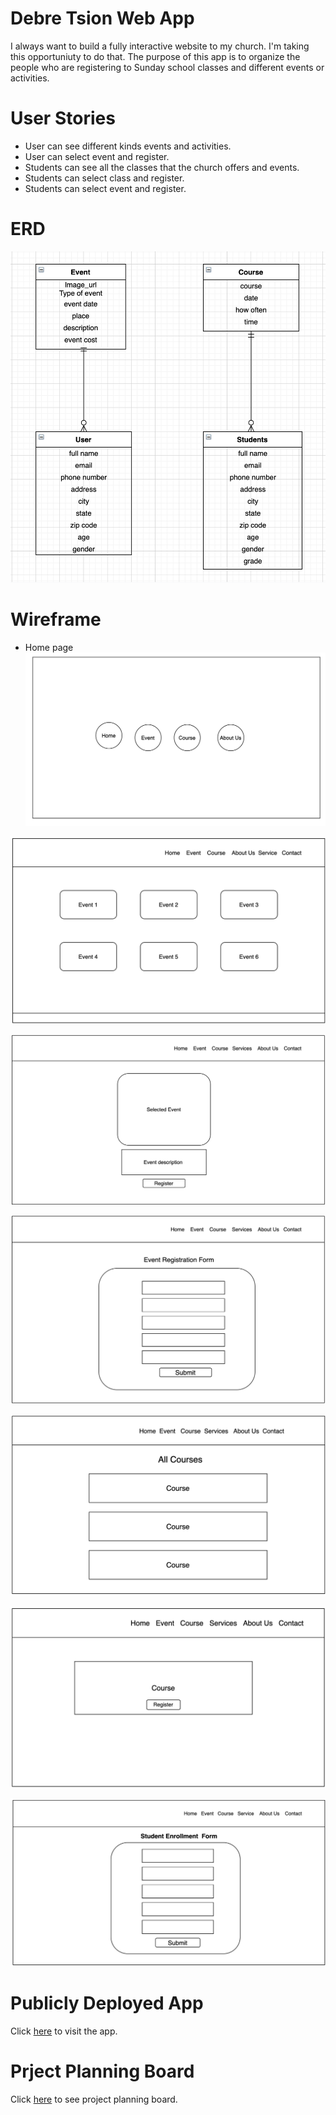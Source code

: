 # Debre Tsion Web App
 I always want to build a fully interactive website to my church. I'm taking this opportuniuty to do that. The purpose of this app is to organize the people who are registering to Sunday school classes and different events or activities. 

 # User Stories
 * User can see different kinds events and activities.
 * User can select event and register.
 * Students can see all the classes that the church offers and events.
 * Students can select class and register.
 * Students can select event and register.

 # ERD
 ![ERD Image](client/public/erd.png)

 # Wireframe
 * Home page
![Wireframe Image](client/public/homepage.png)
  
![Wireframe Image](client/public/allevents.png)
    
![Wireframe Image](client/public/singleEvent.png)
    
![Wireframe Image](./client/public/eventForm.png)
    
![Wireframe Image](client/public/allCourses.png)
    
![Wireframe Image](client/public/singleCourse.png)
    
![Wireframe Image](./client/public/regisForm.png)
 
 # Publicly Deployed App
 Click [here](https://mount-tsion-app.herokuapp.com/admin/) to visit the app.
# Prject Planning Board
Click [here](https://github.com/sophiemar27/my-church-web-app/projects/1) to see project planning board.